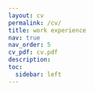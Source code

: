 ```yaml
---
layout: cv
permalink: /cv/
title: work experience
nav: true
nav_order: 5
cv_pdf: cv.pdf
description: 
toc:
  sidebar: left
---
```

